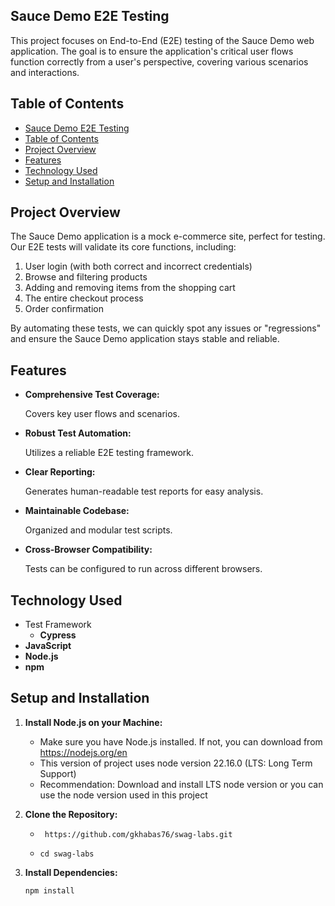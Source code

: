 ## Sauce Demo E2E Testing

This project focuses on End-to-End (E2E) testing of the Sauce Demo web application. The goal is to ensure the application's critical user flows function correctly from a user's perspective, covering various scenarios and interactions.

## Table of Contents

- [Sauce Demo E2E Testing](#sauce-demo-e2e-testing)
- [Table of Contents](#table-of-contents)
- [Project Overview](#project-overview)
- [Features](#features)
- [Technology Used](#technology-used)
- [Setup and Installation](#setup-and-installation)

## Project Overview

The Sauce Demo application is a mock e-commerce site, perfect for testing. Our E2E tests will validate its core functions, including:

1. User login (with both correct and incorrect credentials)
2. Browse and filtering products
3. Adding and removing items from the shopping cart
4. The entire checkout process
5. Order confirmation

By automating these tests, we can quickly spot any issues or "regressions" and ensure the Sauce Demo application stays stable and reliable.

## Features

- **Comprehensive Test Coverage:**

  Covers key user flows and scenarios.

- **Robust Test Automation:**

  Utilizes a reliable E2E testing framework.

- **Clear Reporting:**

  Generates human-readable test reports for easy analysis.

- **Maintainable Codebase:**

  Organized and modular test scripts.

- **Cross-Browser Compatibility:**

  Tests can be configured to run across different browsers.

## Technology Used

- Test Framework
  - **Cypress**
- **JavaScript**
- **Node.js**
- **npm**

## Setup and Installation

1. **Install Node.js on your Machine:**

   - Make sure you have Node.js installed. If not, you can download from https://nodejs.org/en
   - This version of project uses node version 22.16.0 (LTS: Long Term Support)
   - Recommendation: Download and install LTS node version or you can use the node version used in this project

2. **Clone the Repository:**

   - ` https://github.com/gkhabas76/swag-labs.git`

   - `cd swag-labs`

3. **Install Dependencies:**

   `npm install`
